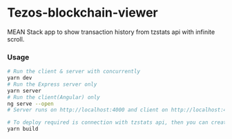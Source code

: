# Tezos-blockchain-viewer

MEAN Stack app to show transaction history from tzstats api with infinite scroll.

### Usage
```bash
# Run the client & server with concurrently
yarn dev
# Run the Express server only
yarn server
# Run the client(Angular) only
ng serve --open
# Server runs on http://localhost:4000 and client on http://localhost:4200

# To deploy required is connection with tzstats api, then you can create build folder(dist) from root folder with:
yarn build
```